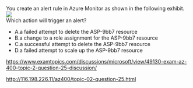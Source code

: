 You create an alert rule in Azure Monitor as shown in the following exhibit.<br/><img src="https://www.examtopics.com/assets/media/exam-media/04257/0007200001.jpg" class="in-exam-image"/><br/>Which action will trigger an alert?<br/><ul><li class="multi-choice-item correct-hidden"><span class="multi-choice-letter" data-choice-letter="A">A.</span>a failed attempt to delete the ASP-9bb7 resource</li><li class="multi-choice-item"><span class="multi-choice-letter" data-choice-letter="B">B.</span>a change to a role assignment for the ASP-9bb7 resource</li><li class="multi-choice-item"><span class="multi-choice-letter" data-choice-letter="C">C.</span>a successful attempt to delete the ASP-9bb7 resource</li><li class="multi-choice-item"><span class="multi-choice-letter" data-choice-letter="D">D.</span>a failed attempt to scale up the ASP-9bb7 resource</li></ul><p><a href="https://www.examtopics.com/discussions/microsoft/view/49130-exam-az-400-topic-2-question-25-discussion/">https://www.examtopics.com/discussions/microsoft/view/49130-exam-az-400-topic-2-question-25-discussion/</a></p><p><a href="http://116.198.226.11/az400/topic-02-question-25.html">http://116.198.226.11/az400/topic-02-question-25.html</a></p><script src="https://giscus.app/client.js"                    data-repo="azsamples/az204"                    data-repo-id="R_kgDOMRXzDQ"                    data-category="General"                    data-category-id="DIC_kwDOMRXzDc4Cgi27"                    data-mapping="pathname"                    data-strict="1"                    data-reactions-enabled="0"                    data-emit-metadata="0"                    data-input-position="bottom"                    data-theme="preferred_color_scheme"                    data-lang="en"                    crossorigin="anonymous"                    async>                    </script>